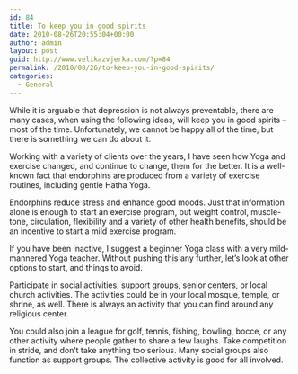 ```yaml
---
id: 84
title: To keep you in good spirits
date: 2010-08-26T20:55:04+00:00
author: admin
layout: post
guid: http://www.velikazvjerka.com/?p=84
permalink: /2010/08/26/to-keep-you-in-good-spirits/
categories:
  - General
---
```

While it is arguable that depression is not always preventable, there are many cases, when using the following ideas, will keep you in good spirits &#8211; most of the time. Unfortunately, we cannot be happy all of the time, but there is something we can do about it.

Working with a variety of clients over the years, I have seen how Yoga and exercise changed, and continue to change, them for the better. It is a well-known fact that endorphins are produced from a variety of exercise routines, including gentle Hatha Yoga.

Endorphins reduce stress and enhance good moods. Just that information alone is enough to start an exercise program, but weight control, muscle-tone, circulation, flexibility and a variety of other health benefits, should be an incentive to start a mild exercise program.

If you have been inactive, I suggest a beginner Yoga class with a very mild-mannered Yoga teacher. Without pushing this any further, let’s look at other options to start, and things to avoid.

Participate in social activities, support groups, senior centers, or local church activities. The activities could be in your local mosque, temple, or shrine, as well. There is always an activity that you can find around any religious center.

You could also join a league for golf, tennis, fishing, bowling, bocce, or any other activity where people gather to share a few laughs. Take competition in stride, and don’t take anything too serious. Many social groups also function as support groups. The collective activity is good for all involved.